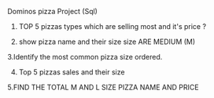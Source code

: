 
Dominos pizza Project (Sql) 
 1. TOP 5  pizzas types which are selling most and  it's price ?

2. show pizza name and their size  size ARE  MEDIUM (M)

3.Identify the most common pizza size ordered.

4. Top 5 pizzas sales and their size

5.FIND THE TOTAL M AND L SIZE PIZZA NAME AND PRICE






